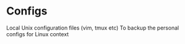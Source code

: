 # Configs
Local Unix configuration files (vim, tmux etc)
To backup the personal configs for Linux context
